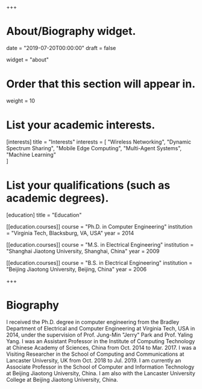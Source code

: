 +++
# About/Biography widget.

date = "2019-07-20T00:00:00"
draft = false

widget = "about"

# Order that this section will appear in.
weight = 10

# List your academic interests.
[interests]
  title = "Interests"
  interests = [
    "Wireless Networking",
    "Dynamic Spectrum Sharing",
    "Mobile Edge Computing",
    "Multi-Agent Systems",
    "Machine Learning"    
  ]

# List your qualifications (such as academic degrees).
[education]
  title = "Education"

[[education.courses]]
  course = "Ph.D. in Computer Engineering"
  institution = "Virginia Tech, Blacksburg, VA, USA"
  year = 2014

[[education.courses]]
  course = "M.S. in Electrical Engineering"
  institution = "Shanghai Jiaotong University, Shanghai, China"
  year = 2009

[[education.courses]]
  course = "B.S. in Electrical Engineering"
  institution = "Beijing Jiaotong University, Beijing, China"
  year = 2006
 
+++

# Biography

I received the Ph.D. degree in computer engineering from the Bradley Department of Electrical and Computer Engineering at Virginia Tech, USA in 2014, under the supervision of Prof. Jung-Min "Jerry" Park and Prof. Yaling Yang. I was an Assistant Professor in the Institute of Computing Technology at Chinese Academy of Sciences, China from Oct. 2014 to Mar. 2017. I was a Visiting Researcher in the School of Computing and Communications at Lancaster University, UK from Oct. 2018 to Jul. 2019. I am currently an Associate Professor in the School of Computer and Information Technology at Beijing Jiaotong University, China. I am also with the Lancaster University College at Beijing Jiaotong University, China.  

 
